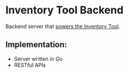 # Inventory Tool Backend
Backend server that [powers the Inventory Tool](https://github.com/alexxbull/inventory-tool).

## Implementation:
- Server written in Go
- RESTful APIs
